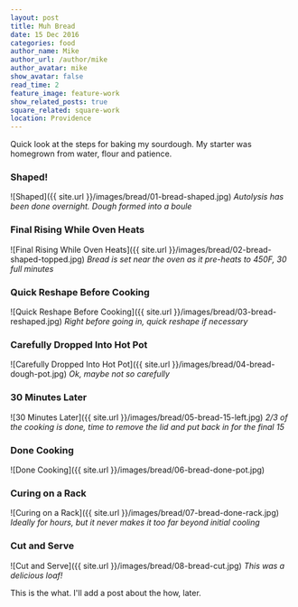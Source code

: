 ```yaml
---
layout: post
title: Muh Bread
date: 15 Dec 2016
categories: food
author_name: Mike
author_url: /author/mike
author_avatar: mike
show_avatar: false
read_time: 2
feature_image: feature-work
show_related_posts: true
square_related: square-work
location: Providence
---
```


Quick look at the steps for baking my sourdough. My starter was homegrown from water, flour and patience.

### Shaped!
![Shaped]({{ site.url }}/images/bread/01-bread-shaped.jpg)
*Autolysis has been done overnight. Dough formed into a boule*

### Final Rising While Oven Heats
![Final Rising While Oven Heats]({{ site.url }}/images/bread/02-bread-shaped-topped.jpg)
*Bread is set near the oven as it pre-heats to 450F, 30 full minutes*

### Quick Reshape Before Cooking
![Quick Reshape Before Cooking]({{ site.url }}/images/bread/03-bread-reshaped.jpg)
*Right before going in, quick reshape if necessary*

### Carefully Dropped Into Hot Pot
![Carefully Dropped Into Hot Pot]({{ site.url }}/images/bread/04-bread-dough-pot.jpg)
*Ok, maybe not so carefully*

### 30 Minutes Later
![30 Minutes Later]({{ site.url }}/images/bread/05-bread-15-left.jpg)
*2/3 of the cooking is done, time to remove the lid and put back in for the final 15*

### Done Cooking
![Done Cooking]({{ site.url }}/images/bread/06-bread-done-pot.jpg)

### Curing on a Rack
![Curing on a Rack]({{ site.url }}/images/bread/07-bread-done-rack.jpg)
*Ideally for hours, but it never makes it too far beyond initial cooling*

### Cut and Serve
![Cut and Serve]({{ site.url }}/images/bread/08-bread-cut.jpg)
*This was a delicious loaf!*

This is the what. I'll add a post about the how, later.
